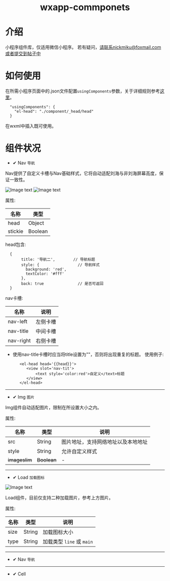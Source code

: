 <h1 align="center">
  <p align="center">wxapp-commponets</p>
</h1>

# 介绍
小程序组件库，仅适用微信小程序。
若有疑问，请联系nickmiku@foxmail.com或者提交到帖子中

# 如何使用
在所需小程序页面中的.json文件配置`usingComponents`参数，关于详细规则参考[这里](https://developers.weixin.qq.com/miniprogram/dev/framework/custom-component/component.html)。

      "usingComponents": {
        "el-head": "./component/_head/head"
      }
      
在wxml中插入<el-head head='{{head}}' />既可使用。      

# 组件状况
- ✔ Nav `导航`

Nav提供了自定义卡槽与Nav基础样式，它将自动适配刘海与非刘海屏幕高度，保证一致性。

![Image text](http://cdn.cabbagelol.net/wxapp-coms-nav1.png)
![Image text](http://cdn.cabbagelol.net/wxapp-coms-nav2.png)

属性:

名称 | 类型
------------ | -------------
head | Object
stickie | Boolean


head包含:

      {
           title: '导航二',        // 导航标题
           style: {                 // 导航样式
             background: 'red',
             textColor: '#fff'
           },
           back: true               // 是否可返回
      }

nav卡槽:

名称 | 说明
------------ | -------------
nav-left | 左侧卡槽
nav-title | 中间卡槽
nav-right | 右侧卡槽

* 使用nav-title卡槽时应当将title设置为""，否则将出现重复的标题。
使用例子:

         <el-head head='{{head}}'>
            <view slot='nav-tit'>
                <text style='color:red'>自定义</text>标题
            </view>
         </el-head>
   
- - -
- ✔ Img `图片`

Img组件自动适配图片，限制在所设置大小之内。

属性:

名称 | 类型 | 说明
------------ | ------------- | -------------
src | String |  图片地址，支持网络地址以及本地地址
style | String | 允许自定义样式
~~imageslim~~ | ~~Boolean~~ | -

- - -
- ✔ Load `加载图标`

![Image text](http://cdn.cabbagelol.net/wxapp-coms-load.png)

Load组件，目前仅支持二种加载图片，参考上方图片。

属性:

名称 | 类型 | 说明
------------ | ------------- | -------------
size | String | 加载图标大小
type | String | 加载类型 `line` 或 `main`


- - -
- ✔ Nav `导航`

- - -
- ✔ Cell